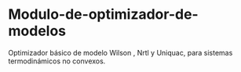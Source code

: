 # Modulo-de-optimizador-de-modelos
Optimizador básico de modelo Wilson , Nrtl  y Uniquac, para sistemas termodinámicos no convexos. 
